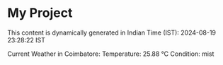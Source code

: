 # My Project

This content is dynamically generated in Indian Time (IST): 2024-08-19 23:28:22 IST


Current Weather in Coimbatore:
Temperature: 25.88 °C
Condition: mist
